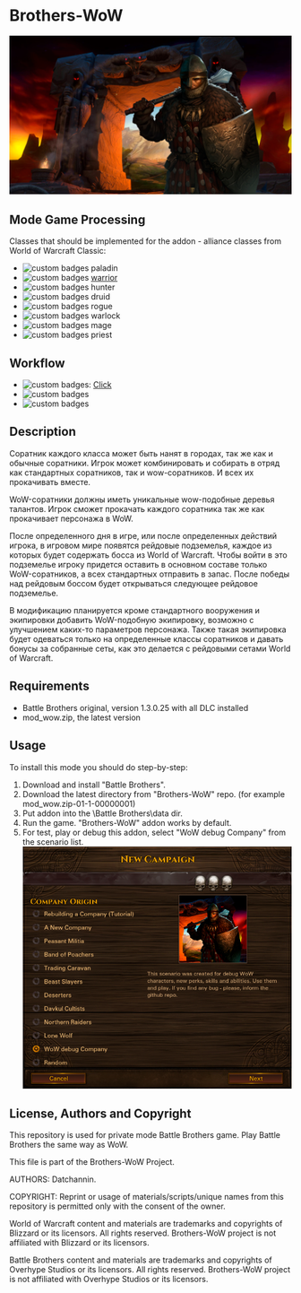 # Brothers-WoW
![Brothers-WoW](spec/bbwow_02.png "Brothers WoW repo: Play Battle Brothers using WoW heroes")

## Mode Game Processing
Classes that should be implemented for the addon - alliance classes from World of Warcraft Classic:
* ![custom badges](https://img.shields.io/badge/status-to%20do-blue) paladin
* ![custom badges](https://img.shields.io/badge/status-in%20progress-yellow) [warrior](https://github.com/datchannin/Brothers-WoW/blob/master/spec/warrior.md)
* ![custom badges](https://img.shields.io/badge/status-to%20do-blue) hunter
* ![custom badges](https://img.shields.io/badge/status-to%20do-blue) druid
* ![custom badges](https://img.shields.io/badge/status-to%20do-blue) rogue
* ![custom badges](https://img.shields.io/badge/status-to%20do-blue) warlock
* ![custom badges](https://img.shields.io/badge/status-to%20do-blue) mage
* ![custom badges](https://img.shields.io/badge/status-to%20do-blue) priest

## Workflow
* ![custom badges](https://img.shields.io/badge/roadmap-yes-green): [Click](https://github.com/datchannin/Brothers-WoW/blob/master/spec/roadmap.md)
* ![custom badges](https://img.shields.io/badge/bug%20tracker-not-red)
* ![custom badges](https://img.shields.io/badge/extended%20docs-not-red)

## Description
Соратник каждого класса может быть нанят в городах, так же как и обычные соратники. Игрок может комбинировать и собирать в отряд как стандартных соратников, так и wow-соратников. И всех их прокачивать вместе.

WoW-соратники должны иметь уникальные wow-подобные деревья талантов. Игрок сможет прокачать каждого соратника так же как прокачивает персонажа в WoW.

После определенного дня в игре, или после определенных действий игрока, в игровом мире появятся рейдовые подземелья, каждое из которых будет содержать босса из World of Warcraft. Чтобы войти в это подземелье игроку придется оставить в основном составе только WoW-соратников, а всех стандартных отправить в запас. После победы над рейдовым боссом будет открываться следующее рейдовое подземелье.

В модификацию планируется кроме стандартного вооружения и экипировки добавить WoW-подобную экипировку, возможно с улучшением каких-то параметров персонажа. Также такая экипировка будет одеваться только на определенные классы соратников и давать бонусы за собранные сеты, как это делается с рейдовыми сетами World of Warcraft.

## Requirements
* Battle Brothers original, version 1.3.0.25 with all DLC installed
* mod_wow.zip, the latest version

## Usage
To install this mode you should do step-by-step:
1. Download and install "Battle Brothers".
2. Download the latest directory from "Brothers-WoW" repo. (for example mod_wow.zip-01-1-00000001)
3. Put addon into the \Battle Brothers\data dir.
4. Run the game. "Brothers-WoW" addon works by default.
5. For test, play or debug this addon, select "WoW debug Company" from the scenario list.
![Selection screen](spec/company.png "Brothers WoW repo: Select company for play.")

## License, Authors and Copyright

This repository is used for private mode Battle Brothers game. Play Battle Brothers the same way as WoW.

This file is part of the Brothers-WoW Project. 

AUTHORS: Datchannin.

COPYRIGHT: Reprint or usage of materials/scripts/unique names from this repository is permitted only with the consent of the owner.

World of Warcraft content and materials are trademarks and copyrights of Blizzard or its licensors. All rights reserved. Brothers-WoW project is not affiliated with Blizzard or its licensors.

Battle Brothers content and materials are trademarks and copyrights of Overhype Studios or its licensors. All rights reserved. Brothers-WoW project is not affiliated with Overhype Studios or its licensors.
